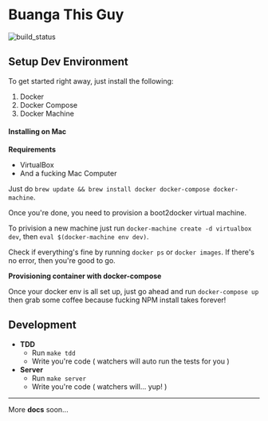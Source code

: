 # Buanga This Guy

![build_status](https://api.travis-ci.org/wadiwasi/btg.svg?branch=master)

## Setup Dev Environment

To get started right away, just install the following:

1. Docker
2. Docker Compose
3. Docker Machine

#### Installing on Mac

**Requirements**

- VirtualBox
- And a fucking Mac Computer

Just do `brew update && brew install docker docker-compose
docker-machine`.

Once you're done, you need to provision a boot2docker virtual machine.

To privision a new machine just run `docker-machine create -d virtualbox dev`, then `eval
$(docker-machine env dev)`.

Check if everything's fine by running `docker ps` or `docker images`. If
there's no error, then you're good to go.

**Provisioning container with docker-compose**

Once your docker env is all set up, just go ahead and run
`docker-compose up` then grab some coffee because fucking NPM install
takes forever!

## Development

- **TDD**
	- Run `make tdd`
	- Write you're code ( watchers will auto run the tests for you )
- **Server**
	- Run `make server`
	- Write you're code ( watchers will... yup! )

---
More **docs** soon...
